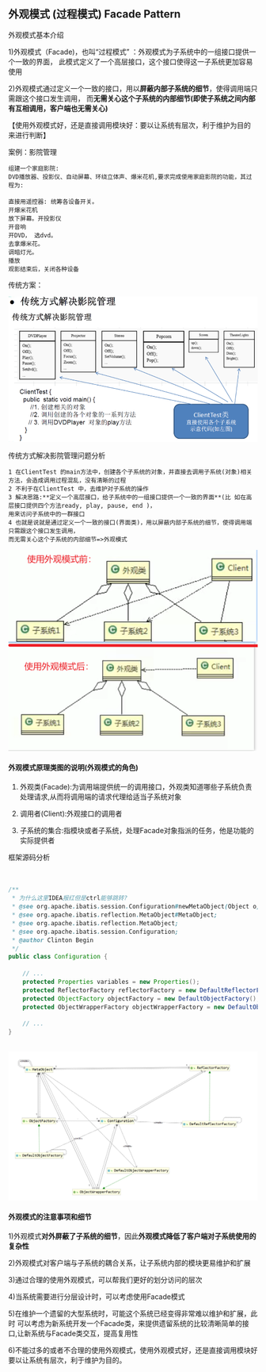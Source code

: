 ## 外观模式 (过程模式) Facade Pattern

外观模式基本介绍

1)外观模式（Facade)，也叫“过程模式” ：外观模式为子系统中的一组接口提供一个一致的界面，
此模式定义了一个高层接口，这个接口使得这一子系统更加容易使用

2)外观模式通过定义一个一致的接口，用以**屏蔽内部子系统的细节**，使得调用端只需跟这个接口发生调用，
而**无需关心这个子系统的内部细节(即使子系统之间内部有互相调用，客户端也无需关心)**


【使用外观模式好，还是直接调用模块好：要以让系统有层次，利于维护为目的 来进行判断】

案例：影院管理

    组建一个家庭影院:
    DVD播放器、投影仪、自动屏幕、环绕立体声、爆米花机,要求完成使用家庭影院的功能，其过程为:

    直接用遥控器: 统筹各设备开关。
    开爆米花机
    放下屏幕。开投影仪
    开音响
    开DVD， 选dvd。
    去拿爆米花。
    调暗灯光。
    播放
    观影结束后，关闭各种设备

传统方案：

![](图片/外观模式案例-使用外观模式之前.png)

传统方式解决影院管理问题分析

    1 在ClientTest 的main方法中，创建各个子系统的对象，并直接去调用子系统(对象)相关方法，会造成调用过程混乱，没有清晰的过程
    2 不利于在ClientTest 中，去维护对子系统的操作
    3 解决思路:**定义一个高层接口，给子系统中的一组接口提供一个一致的界面**(比 如在高层接口提供四个方法ready, play, pause, end )，
    用来访问子系统中的一群接口
    4 也就是说就是通过定义一个一致的接口(界面类)，用以屏蔽内部子系统的细节，使得调用端只需跟这个接口发生调用，
    而无需关心这个子系统的内部细节=>外观模式


![](图片/外观模式uml.png)

#### 外观模式原理类图的说明(外观模式的角色)

1) 外观类(Facade):为调用端提供统一的调用接口，外观类知道哪些子系统负责处理请求,从而将调用端的请求代理给适当子系统对象

2) 调用者(Client):外观接口的调用者

3) 子系统的集合:指模块或者子系统，处理Facade对象指派的任务，他是功能的实际提供者

框架源码分析

```java


/**
 * 为什么这里IDEA报红但是ctrl能够跳转?
 * @see org.apache.ibatis.session.Configuration#newMetaObject(Object o);
 * @see org.apache.ibatis.reflection.MetaObject#MetaObject;
 * @see org.apache.ibatis.reflection.MetaObject;
 * @see org.apache.ibatis.session.Configuration;
 * @author Clinton Begin
 */
public class Configuration {
    
    // ...
    protected Properties variables = new Properties();
    protected ReflectorFactory reflectorFactory = new DefaultReflectorFactory();
    protected ObjectFactory objectFactory = new DefaultObjectFactory();
    protected ObjectWrapperFactory objectWrapperFactory = new DefaultObjectWrapperFactory();
    
    // ...
}



```
![](图片/外观模式应用案例-MyBatis框架中.png)


#### 外观模式的注意事项和细节

1)外观模式**对外屏蔽了子系统的细节**，因此**外观模式降低了客户端对子系统使用的复杂性**

2)外观模式对客户端与子系统的耦合关系，让子系统内部的模块更易维护和扩展

3)通过合理的使用外观模式，可以帮我们更好的划分访问的层次

4)当系统需要进行分层设计时，可以考虑使用Facade模式

5)在维护一个遗留的大型系统时，可能这个系统已经变得非常难以维护和扩展，此时
可以考虑为新系统开发一个Facade类，来提供遗留系统的比较清晰简单的接口,让新系统与Facade类交互，提高复用性

6)不能过多的或者不合理的使用外观模式，使用外观模式好，还是直接调用模块好要以让系统有层次，利于维护为目的。




































